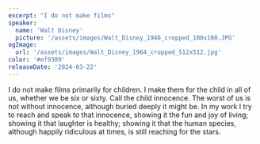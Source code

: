 ```yaml
---
excerpt: "I do not make films"
speaker:
  name: 'Walt Disney'
  picture: '/assets/images/Walt_Disney_1946_cropped_100x100.JPG'
ogImage:
  url: '/assets/images/Walt_Disney_1964_cropped_512x512.jpg'
color: '#ef9309'
releaseDate: '2024-03-22'
---
```

I do not make films primarily for children. I make them for the child in all of us, whether we be six or sixty. Call the child innocence. The worst of us is not without innocence, although buried deeply it might be. In my work I try to reach and speak to that innocence, showing it the fun and joy of living; showing it that laughter is healthy; showing it that the human species, although happily ridiculous at times, is still reaching for the stars.
